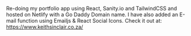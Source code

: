 Re-doing my portfolio app using React, Sanity.io and TailwindCSS and hosted on Netlify with a Go Daddy Domain name. I have also added an E-mail function using Emailjs & React Social Icons. Check it out at:  https://www.keithsinclair.co.za/
